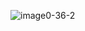 ![image0-36-2](https://user-images.githubusercontent.com/57052121/105308557-85560e00-5b9b-11eb-991b-1da052a25d95.png)
